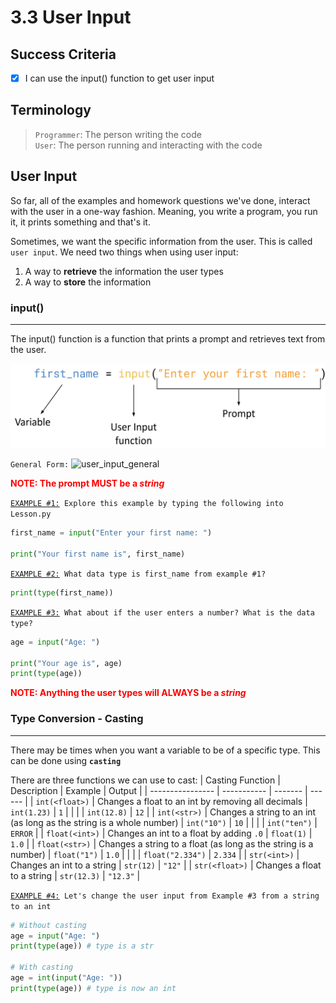 # 3.3 User Input

## Success Criteria
- [x] I can use the input() function to get user input

## Terminology
>`Programmer`: The person writing the code<br>
>`User`: The person running and interacting with the code

## User Input
So far, all of the examples and homework questions we've done, interact with the user in a one-way fashion. Meaning, you write a program, you run it, it prints something and that's it.

Sometimes, we want the specific information from the user. This is called `user input`.
We need two things when using user input:
1. A way to **retrieve** the information the user types
2. A way to **store** the information

### input()
---
The input() function is a function that prints a prompt and retrieves text from the user.

![user_input](user_input.png)

```General Form:```
![user_input_general](user_input_general.png)

<span style="color:red">
<b>
NOTE: The prompt MUST be a <i>string</i>
</b>
</span>

<br>

<ins>```EXAMPLE #1:```</ins>``` Explore this example by typing the following into Lesson.py```
```python
first_name = input("Enter your first name: ")

print("Your first name is", first_name)
```

<ins>```EXAMPLE #2:```</ins>``` What data type is first_name from example #1?```
```python
print(type(first_name))
```

<ins>```EXAMPLE #3:```</ins>``` What about if the user enters a number? What is the data type?```
```python
age = input("Age: ")

print("Your age is", age)
print(type(age))
```
<span style="color:red">
<b>
NOTE: Anything the user types will ALWAYS be a <i>string</i>
</b>
</span>

### Type Conversion - Casting
---
There may be times when you want a variable to be of a specific type. This can be done using **`casting`**

There are three functions we can use to cast:
| Casting Function | Description | Example | Output |
| ---------------- | ----------- | ------- | ------ |
| `int(<float>)` | Changes a float to an int by removing all decimals | `int(1.23)` | `1` |
|                |                                                    | `int(12.8)` | `12` |
| `int(<str>)`   | Changes a string to an int (as long as the string is a whole number) | `int("10")`  | `10`      |
|                |                                                                      | `int("ten")` | `ERROR` |
| `float(<int>)` | Changes an int to a float by adding `.0`                        | `float(1)`       | `1.0`   |
| `float(<str>)` | Changes a string to a float (as long as the string is a number) | `float("1")`     | `1.0`   |
|                |                                                                 | `float("2.334")` | `2.334` |
| `str(<int>)`   | Changes an int to a string  | `str(12)`   | `"12"`   |
| `str(<float>)` | Changes a float to a string | `str(12.3)` | `"12.3"` |
<br>

<ins>```EXAMPLE #4:```</ins>``` Let's change the user input from Example #3 from a string to an int```
```python
# Without casting
age = input("Age: ")
print(type(age)) # type is a str

# With casting
age = int(input("Age: "))
print(type(age)) # type is now an int
```

